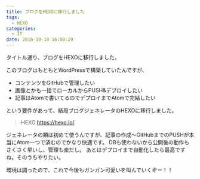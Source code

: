 ```yaml
---
title: ブログをHEXOに移行しました
tags:
  - HEXO
categories:
  - IT
date: 2016-10-10 16:08:29
---
```


タイトル通り、ブログをHEXOに移行しました。
<!-- more -->
このブログはもともとWordPressで構築していたんですが、

+ コンテンツをGitHubで管理したい
+ 画像とかも一括でローカルからPUSH&デプロイしたい
+ 記事はAtomで書いてるのでデプロイまでAtomで完結したい

という要件があって、結局ブログジェネレータのHEXOに移行しました。

> HEXO
> https://hexo.io/

ジェネレータの類は初めて使うんですが、記事の作成～GitHubまでのPUSHが本当にAtom一つで済むのでかなり快適です。
DBも使わないから公開後の動作もさくさく早いし、管理も楽だし。
あとはデプロイまで自動化したら最高ですね。そのうちやりたい。

環境は調ったので、これで今後もガンガン可愛いを叫んでいくぞー！！
